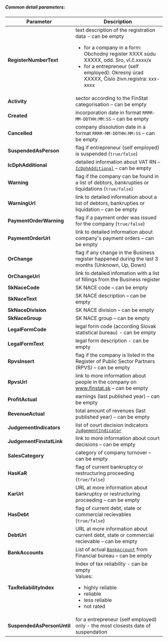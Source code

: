 ##### Common detail parameters:
| Parameter | Description |
| ----------- | ----------- |
| **RegisterNumberText** | text description of the registration data - can be empty <ul><li>for a company in a form: Obchodný register XXXX súdu XXXXX, odd. Sro, vl.č.xxxx/x</li><li>for a entrepreneur (self employed): Okresný úrad XXXXX, Číslo živn.registra: xxx-xxxx</li></ul>|
| **Activity** | sector according to the FinStat categorisation – can be empty |
| **Created** | incorporation date in format `RRRR-MM-DDTHH:MM:SS` – can be empty |
| **Cancelled** | company dissolution date in a format `RRRR-MM-DDTHH:MM:SS` – can be empty |
| **SuspendedAsPerson** | flag if entrepreneur (self employed) is suspended (`true/false`) |
| **IcDphAdditional** | detailed information about VAT RN – [`IcDphAdditional`](#IcDphAdditional) – can be empty |
| **Warning** | flag if the company can be found in a list of debtors, bankrupties or liquidations (`true/false`) |
| **WarningUrl** | link to detailed information about a list of debtors, bankrupties or liquidation – can be empty |
| **PaymentOrderWarning** | flag if a payment order was issued for the company  (`true/false`) |
| **PaymentOrderUrl** | link to detailed information about company's payment orders – can be empty |
| **OrChange** | flag if any change in the Business register happened during the last 3 months (Unknown, Up, Down) |
| **OrChangeUrl** | link to detailed infomation with a list of fillings from the Business register |
| **SkNaceCode** | SK NACE code – can be empty |
| **SkNaceText** | SK NACE description – can be empty |
| **SkNaceDivision** | SK NACE division – can be empty |
| **SkNaceGroup** | SK NACE group – can be empty |
| **LegalFormCode** | legal form code (according Slovak statistical bureau) - can be empty |
| **LegalFormText** | legal form description - can be empty |
| **RpvsInsert** | flag if the company is listed in the Register of Public Sector Partners (RPVS) – can be empty |
| **RpvsUrl** | link to more information about people in the company on www.finstat.sk – can be empty |
| **ProfitActual** | earnings (last published year) – can be empty |
| **RevenueActual** | total amount of revenues (last published year) – can be empty |
| **JudgementIndicators** | list of court decision indicators [`JudgementIndicator`](#JudgementIndicator) |
| **JudgementFinstatLink** | link to more information about court decisions – can be empty |
| **SalesCategory** | category of company turnover – can be empty |
| **HasKaR** | flag of current bankruptcy or restructuring proceeding (`true/false`) |
| **KarUrl** | URL at more information about bankruptcy or restructuring proceeding – can be empty |
| **HasDebt** | flag of current debt, state or commercial recievables (`true/false`) |
| **DebtUrl** | URL at more information about current debt, state or commercial recievable – can be empty |
| **BankAccounts** | List of actual [`BankAccount`](#BankAccount) from Financial bureau – can be empty |
| **TaxReliabilityIndex** | Index of tax reliability - can be empty <br/>Values:<ul><li>highly reliable</li><li>reliable</li><li>less reliable</li><li>not rated</li></ul>|
| **SuspendedAsPersonUntil** | for a entrepreneur (self employed) only - the most closests date of suspendation |